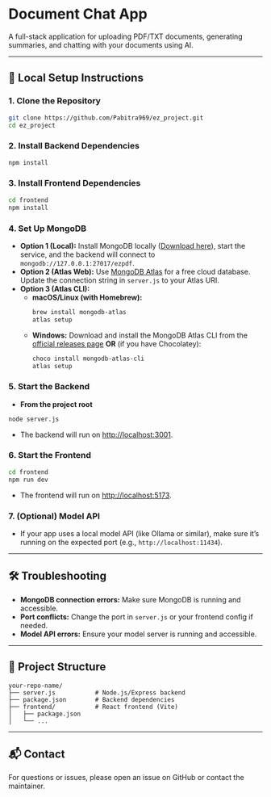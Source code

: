 # Document Chat App

A full-stack application for uploading PDF/TXT documents, generating summaries, and chatting with your documents using AI.

---

## 🚀 Local Setup Instructions

### 1. **Clone the Repository**
```bash
git clone https://github.com/Pabitra969/ez_project.git
cd ez_project
```

### 2. **Install Backend Dependencies**
```bash
npm install
```

### 3. **Install Frontend Dependencies**
```bash
cd frontend
npm install
```

### 4. **Set Up MongoDB**
- **Option 1 (Local):** Install MongoDB locally ([Download here](https://www.mongodb.com/try/download/community)), start the service, and the backend will connect to `mongodb://127.0.0.1:27017/ezpdf`.
- **Option 2 (Atlas Web):** Use [MongoDB Atlas](https://www.mongodb.com/cloud/atlas) for a free cloud database. Update the connection string in `server.js` to your Atlas URI.
- **Option 3 (Atlas CLI):**
  - **macOS/Linux (with Homebrew):**
    ```bash
    brew install mongodb-atlas
    atlas setup
    ```
  - **Windows:**
    Download and install the MongoDB Atlas CLI from the [official releases page](https://www.mongodb.com/try/download/atlas-cli)
    **OR** (if you have Chocolatey):
    ```powershell
    choco install mongodb-atlas-cli
    atlas setup
    ```

### 5. **Start the Backend**
- **From the project root**
```bash
node server.js
```
- The backend will run on [http://localhost:3001](http://localhost:3001).

### 6. **Start the Frontend**
```bash
cd frontend
npm run dev
```
- The frontend will run on [http://localhost:5173](http://localhost:5173).

### 7. **(Optional) Model API**
- If your app uses a local model API (like Ollama or similar), make sure it’s running on the expected port (e.g., `http://localhost:11434`).

---

## 🛠️ Troubleshooting

- **MongoDB connection errors:** Make sure MongoDB is running and accessible.
- **Port conflicts:** Change the port in `server.js` or your frontend config if needed.
- **Model API errors:** Ensure your model server is running and accessible.

---

## 📄 Project Structure

```
your-repo-name/
├── server.js           # Node.js/Express backend
├── package.json        # Backend dependencies
├── frontend/           # React frontend (Vite)
│   ├── package.json
│   └── ...
```

---

## 📬 Contact

For questions or issues, please open an issue on GitHub or contact the maintainer. 
